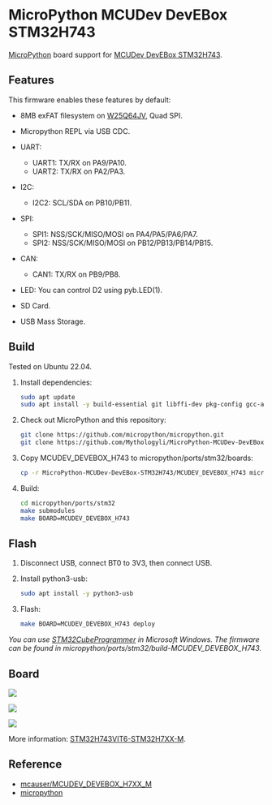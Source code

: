 # MicroPython MCUDev DevEBox STM32H743

[MicroPython](https://micropython.org) board support for [MCUDev DevEBox STM32H743](https://stm32-base.org/boards/STM32H743VIT6-STM32H7XX-M).

## Features

This firmware enables these features by default:

+ 8MB exFAT filesystem on [W25Q64JV](https://www.winbond.com/hq/product/code-storage-flash-memory/serial-nor-flash/index.html?__locale=en&partNo=W25Q64JV), Quad SPI.

+ Micropython REPL via USB CDC.

+ UART:
  + UART1: TX/RX on PA9/PA10.
  + UART2: TX/RX on PA2/PA3.

+ I2C:
  + I2C2: SCL/SDA on PB10/PB11.

+ SPI:
  + SPI1: NSS/SCK/MISO/MOSI on PA4/PA5/PA6/PA7.
  + SPI2: NSS/SCK/MISO/MOSI on PB12/PB13/PB14/PB15.

+ CAN:
  + CAN1: TX/RX on PB9/PB8.

+ LED: You can control D2 using pyb.LED(1).

+ SD Card.

+ USB Mass Storage.

## Build

Tested on Ubuntu 22.04.

1. Install dependencies:

   ```bash
   sudo apt update
   sudo apt install -y build-essential git libffi-dev pkg-config gcc-arm-none-eabi binutils-arm-none-eabi libnewlib-arm-none-eabi python3
   ```

2. Check out MicroPython and this repository:

   ```bash
   git clone https://github.com/micropython/micropython.git
   git clone https://github.com/Mythologyli/MicroPython-MCUDev-DevEBox-STM32H743.git
   ```

3. Copy MCUDEV_DEVEBOX_H743 to micropython/ports/stm32/boards:
   
   ```bash
   cp -r MicroPython-MCUDev-DevEBox-STM32H743/MCUDEV_DEVEBOX_H743 micropython/ports/stm32/boards
   ```

4. Build:
   
   ```bash
   cd micropython/ports/stm32
   make submodules
   make BOARD=MCUDEV_DEVEBOX_H743
   ```

## Flash

1. Disconnect USB, connect BT0 to 3V3, then connect USB.

2. Install python3-usb:
   
   ```bash
   sudo apt install -y python3-usb
   ```

3. Flash:
   
   ```bash
   make BOARD=MCUDEV_DEVEBOX_H743 deploy
   ```

*You can use [STM32CubeProgrammer](https://www.st.com/zh/development-tools/stm32cubeprog.html) in Microsoft Windows. The firmware can be found in micropython/ports/stm32/build-MCUDEV_DEVEBOX_H743.*

## Board

![](https://stm32-base.org/assets/img/boards/STM32H743VIT6_STM32H7XX_M-1.jpg)

![](https://stm32-base.org/assets/img/boards/STM32H743VIT6_STM32H7XX_M-2.jpg)

![](https://stm32-base.org/assets/img/boards/STM32H743VIT6_STM32H7XX_M-3.jpg)

More information: [STM32H743VIT6-STM32H7XX-M](https://stm32-base.org/boards/STM32H743VIT6-STM32H7XX-M).

## Reference

+ [mcauser/MCUDEV_DEVEBOX_H7XX_M](https://github.com/mcauser/MCUDEV_DEVEBOX_H7XX_M)
+ [micropython](https://github.com/micropython/micropython)